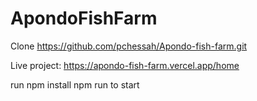 # ApondoFishFarm

Clone https://github.com/pchessah/Apondo-fish-farm.git

Live project: https://apondo-fish-farm.vercel.app/home

run npm install
npm run to start



